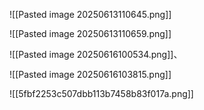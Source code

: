 ![[Pasted image 20250613110645.png]]

![[Pasted image 20250613110659.png]]

![[Pasted image 20250616100534.png]]、

![[Pasted image 20250616103815.png]]


![[5fbf2253c507dbb113b7458b83f017a.png]]


